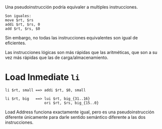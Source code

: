 
Una pseudoinstrucción podría equivaler a multiples instrucciones.

```
Son iguales:
move $rt, $rs
addi $rt, $rs, 0
add $rt, $rs, $0
```

Sin embargo, no todas las instrucciones equivalentes son igual de eficientes.

Las instrucciones lógicas son más rápidas que las aritméticas, que son a su vez más rápidas que las de carga/almacenamiento.

# Load Inmediate `li`

```
li $rt, small ==> addi $rt, $0, small

li $rt, big   ==> lui $rt, big_{31..16}
                  ori $rt, $rs, big_{15..0}
```

Load Address funciona exactamente igual, pero es una pseudoinstrucción diferente únicamente para darle sentido semántico diferente a las dos instrucciones.